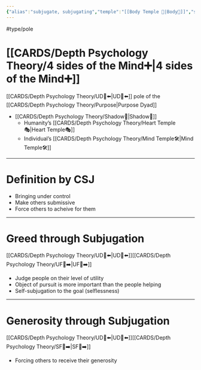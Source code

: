```yaml
---
{"alias":"subjugate, subjugating","temple":"[[Body Temple 🌳|Body🌳]]","side":"[[Shadow👤|👤]]","Htemple":"[[Heart Temple🎭|Heart🎭]]","Itemple":"[[Mind Temple ⚒️|Mind⚒️]]","dg-publish":true,"permalink":"/cards/depth-psychology-theory/subjugation/","dgPassFrontmatter":true,"noteIcon":"1","created":"2022-12-31T17:44:59.239+01:00","updated":"2023-05-27T15:36:24.113+02:00"}
---
```


#type/pole 

# [[CARDS/Depth Psychology Theory/4 sides of the Mind➕\|4 sides of the Mind➕]] 
[[CARDS/Depth Psychology Theory/UD👤⬅️\|UD👤⬅️]] pole of the [[CARDS/Depth Psychology Theory/Purpose\|Purpose Dyad]] 
- [[CARDS/Depth Psychology Theory/Shadow👥\|Shadow👥]] 
	- Humanity’s [[CARDS/Depth Psychology Theory/Heart Temple🎭\|Heart Temple🎭]] 
	- Individual’s [[CARDS/Depth Psychology Theory/Mind Temple🛠️\|Mind Temple🛠️]] 
---
# Definition by CSJ 
- Bringing under control 
- Make others submissive 
- Force others to acheive for them 
---
# Greed through Subjugation 
[[CARDS/Depth Psychology Theory/UD👤⬅️\|UD👤⬅️]][[CARDS/Depth Psychology Theory/UF👤➡️\|UF👤➡️]]
- Judge people on their level of utility 
- Object of pursuit is more important than the people helping 
- Self-subjugation to the goal (selflessness)
---
# Generosity through Subjugation 
[[CARDS/Depth Psychology Theory/UD👤⬅️\|UD👤⬅️]][[CARDS/Depth Psychology Theory/SF🤸➡️\|SF🤸➡️]]
- Forcing others to receive their generosity 